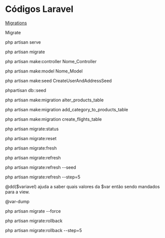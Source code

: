 # Códigos Laravel

[Migrations](https://laravel.com/docs/9.x/migrations)

Migrate

php artisan serve

php artisan migrate

php artisan make:controller Nome_Controller

php artisan make:model Nome_Model

php artisan make:seed CreateUserAndAddressSeed

phpartisan db::seed

php artisan make:migration alter_products_table

php artisan make:migration add_category_to_products_table

php artisan make:migration create_flights_table

php artisan migrate:status

php artisan migrate:reset

php artisan migrate:fresh

php artisan migrate:refresh

php artisan migrate:refresh --seed

php artisan migrate:refresh --step=5

@dd($variavel)      ajuda a saber quais valores da $var então sendo mandados para a view.

@var-dump





php artisan migrate --force

php artisan migrate:rollback

php artisan migrate:rollback --step=5

